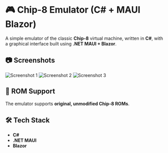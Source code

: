 # 🎮 Chip-8 Emulator (C# + MAUI Blazor)

A simple emulator of the classic **Chip-8** virtual machine, written in **C#**, with a graphical interface built using **.NET MAUI + Blazor**.

## 📷 Screenshots

![Screenshot 1](https://imgur.com/a/jloLpGM)
![Screenshot 2](https://imgur.com/Gq3rgrK)
![Screenshot 3](https://imgur.com/LK35pMa)

## 💾 ROM Support

The emulator supports **original, unmodified Chip-8 ROMs**.

## 🛠 Tech Stack

* **C#**
* **.NET MAUI**
* **Blazor**